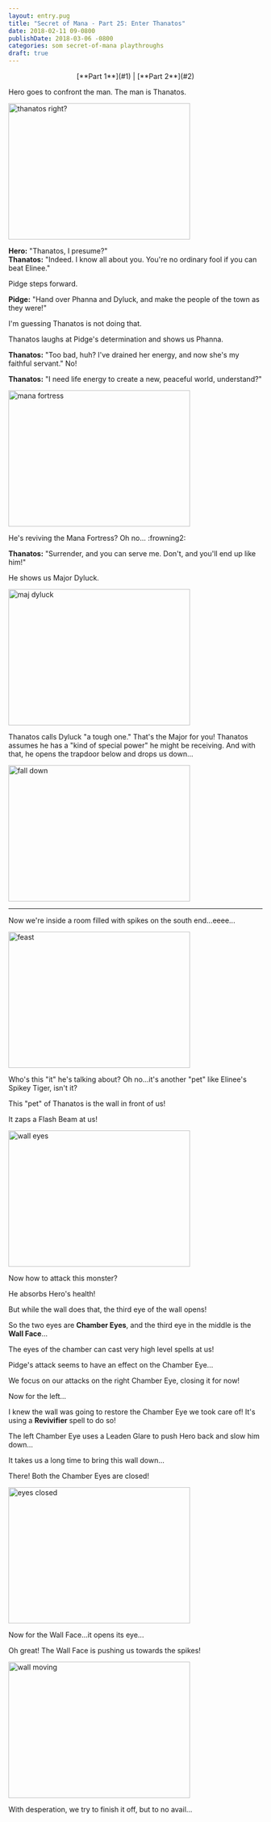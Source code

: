```yaml
---
layout: entry.pug
title: "Secret of Mana - Part 25: Enter Thanatos"
date: 2018-02-11 09-0800
publishDate: 2018-03-06 -0800
categories: som secret-of-mana playthroughs
draft: true
---
```


<p style="text-align: center;">[**Part 1**](#1) | [**Part 2**](#2)</p>

<a name="1"></a>

Hero goes to confront the man. The man is Thanatos.

<img src="https://i.imgur.com/mVo2kfa.png" alt="thanatos right?" width="360" height="270" id="liveblog" />

**Hero:** "Thanatos, I presume?"<br/>
**Thanatos:** "Indeed. I know all about you. You're no ordinary fool if you can beat Elinee."

Pidge steps forward.

**Pidge:** "Hand over Phanna and Dyluck, and make the people of the town as they were!"

I'm guessing Thanatos is not doing that.

Thanatos laughs at Pidge's determination and shows us Phanna.

**Thanatos:** "Too bad, huh? I've drained her energy, and now she's my faithful servant." No!

**Thanatos:** "I need life energy to create a new, peaceful world, understand?"

<img src="https://i.imgur.com/ae5oUbL.png" alt="mana fortress" width="360" height="270" id="liveblog" />

He's reviving the Mana Fortress? Oh no... :frowning2:

**Thanatos:** "Surrender, and you can serve me. Don't, and you'll end up like him!"

He shows us Major Dyluck.

<img src="https://i.imgur.com/JNhM7lv.png" alt="maj dyluck" width="360" height="270" id="liveblog" />

Thanatos calls Dyluck "a tough one." That's the Major for you! Thanatos assumes he has a "kind of special power" he might be receiving. And with that, he opens the trapdoor below and drops us down...

<img src="https://i.imgur.com/rAFR32B.png" alt="fall down" width="360" height="270" id="liveblog" />

<a name="2"></a>

---

Now we're inside a room filled with spikes on the south end...eeee...

<img src="https://i.imgur.com/17qippz.png" alt="feast" width="360" height="270" id="liveblog" />

Who's this "it" he's talking about? Oh no...it's another "pet" like Elinee's Spikey Tiger, isn't it?

This "pet" of Thanatos is the wall in front of us!

It zaps a Flash Beam at us!

<img src="https://i.imgur.com/1n4F5s6.png" alt="wall eyes" width="360" height="270" id="liveblog" />

Now how to attack this monster?

He absorbs Hero's health!

But while the wall does that, the third eye of the wall opens!

So the two eyes are **Chamber Eyes**, and the third eye in the middle is the **Wall Face**...

The eyes of the chamber can cast very high level spells at us!

Pidge's attack seems to have an effect on the Chamber Eye...

We focus on our attacks on the right Chamber Eye, closing it for now!

Now for the left...

I knew the wall was going to restore the Chamber Eye we took care of! It's using a **Revivifier** spell to do so!

The left Chamber Eye uses a Leaden Glare to push Hero back and slow him down...

It takes us a long time to bring this wall down...

There! Both the Chamber Eyes are closed!

<img src="https://i.imgur.com/vNEZag0.png" alt="eyes closed" width="360" height="270" id="liveblog" />

Now for the Wall Face...it opens its eye...

Oh great! The Wall Face is pushing us towards the spikes!

<img src="https://i.imgur.com/1WJC3RI.png" alt="wall moving" width="360" height="270" id="liveblog" />

With desperation, we try to finish it off, but to no avail...